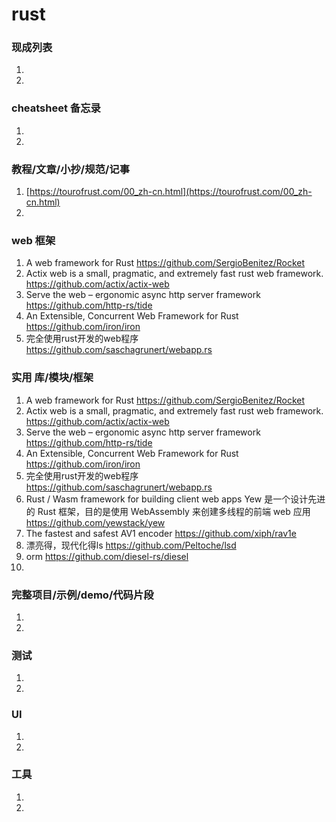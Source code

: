 
# rust

### 现成列表
1. 
1. 

### cheatsheet 备忘录
1. 
1. 

### 教程/文章/小抄/规范/记事
1. [https://tourofrust.com/00_zh-cn.html](https://tourofrust.com/00_zh-cn.html)
1. 

### web 框架 
1. A web framework for Rust
https://github.com/SergioBenitez/Rocket
1. Actix web is a small, pragmatic, and extremely fast rust web framework. 
https://github.com/actix/actix-web
1. Serve the web – ergonomic async http server framework
https://github.com/http-rs/tide
1. An Extensible, Concurrent Web Framework for Rust
https://github.com/iron/iron
1. 完全使用rust开发的web程序
https://github.com/saschagrunert/webapp.rs

### 实用 库/模块/框架
1. A web framework for Rust
https://github.com/SergioBenitez/Rocket
1. Actix web is a small, pragmatic, and extremely fast rust web framework. 
https://github.com/actix/actix-web
1. Serve the web – ergonomic async http server framework
https://github.com/http-rs/tide
1. An Extensible, Concurrent Web Framework for Rust
https://github.com/iron/iron
1. 完全使用rust开发的web程序
https://github.com/saschagrunert/webapp.rs
1. Rust / Wasm framework for building client web apps Yew 是一个设计先进的 Rust 框架，目的是使用 WebAssembly 来创建多线程的前端 web 应用
https://github.com/yewstack/yew
1. The fastest and safest AV1 encoder 
https://github.com/xiph/rav1e
1. 漂亮得，现代化得ls
https://github.com/Peltoche/lsd
1. orm
https://github.com/diesel-rs/diesel
1. 

### 完整项目/示例/demo/代码片段
1. 
1. 

### 测试
1. 
1. 

### UI
1. 
1. 

### 工具
1. 
1. 
